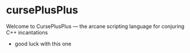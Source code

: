 # cursePlusPlus
Welcome to CursePlusPlus — the arcane scripting language for conjuring C++ incantations

- good luck with this one
